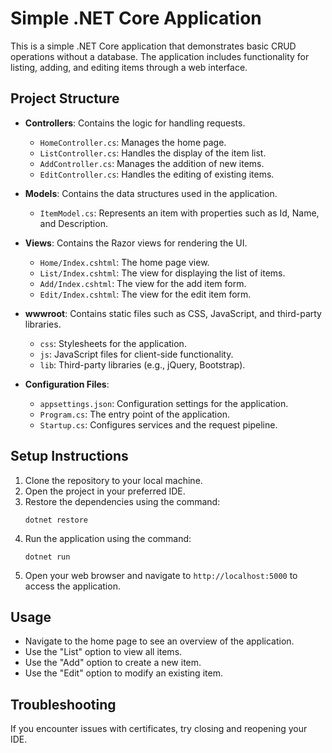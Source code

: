 # Simple .NET Core Application

This is a simple .NET Core application that demonstrates basic CRUD operations without a database. The application includes functionality for listing, adding, and editing items through a web interface.

## Project Structure

- **Controllers**: Contains the logic for handling requests.
  - `HomeController.cs`: Manages the home page.
  - `ListController.cs`: Handles the display of the item list.
  - `AddController.cs`: Manages the addition of new items.
  - `EditController.cs`: Handles the editing of existing items.

- **Models**: Contains the data structures used in the application.
  - `ItemModel.cs`: Represents an item with properties such as Id, Name, and Description.

- **Views**: Contains the Razor views for rendering the UI.
  - `Home/Index.cshtml`: The home page view.
  - `List/Index.cshtml`: The view for displaying the list of items.
  - `Add/Index.cshtml`: The view for the add item form.
  - `Edit/Index.cshtml`: The view for the edit item form.

- **wwwroot**: Contains static files such as CSS, JavaScript, and third-party libraries.
  - `css`: Stylesheets for the application.
  - `js`: JavaScript files for client-side functionality.
  - `lib`: Third-party libraries (e.g., jQuery, Bootstrap).

- **Configuration Files**:
  - `appsettings.json`: Configuration settings for the application.
  - `Program.cs`: The entry point of the application.
  - `Startup.cs`: Configures services and the request pipeline.

## Setup Instructions

1. Clone the repository to your local machine.
2. Open the project in your preferred IDE.
3. Restore the dependencies using the command:
   ```
   dotnet restore
   ```
4. Run the application using the command:
   ```
   dotnet run
   ```
5. Open your web browser and navigate to `http://localhost:5000` to access the application.

## Usage

- Navigate to the home page to see an overview of the application.
- Use the "List" option to view all items.
- Use the "Add" option to create a new item.
- Use the "Edit" option to modify an existing item.

## Troubleshooting

If you encounter issues with certificates, try closing and reopening your IDE.